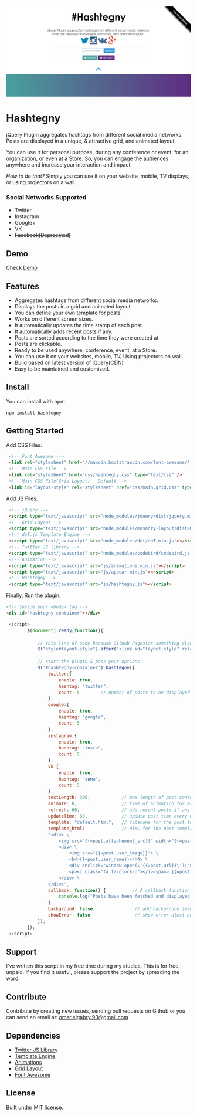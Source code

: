 ![Hashtegny](https://raw.githubusercontent.com/OmarElGabry/Hashtegny/gh-pages/img/hashtegny.PNG)

# Hashtegny

jQuery Plugin aggregates hashtags from different social media networks. Posts are displayed in a unique, & attractive grid, and animated layout.

You can use it for personal purpose, during any conference or event, for an organization, or even at a Store. So, you can engage the audiences anywhere and increase your interaction and impact.

_How to do that?_ Simply you can use it on your website, mobile, TV displays, or using projectors on a wall.

### Social Networks Supported
+ Twitter
+ Instagram
+ Google+
+ VK
+ ~~Facebook(Deprecated)~~

## Demo

Check [Demo](http://omarelgabry.github.io/Hashtegny/)

## Features
+ Aggregates hashtags from different social media networks.
+ Displays the posts in a grid and animated layout.
+ You can define your own template for posts.
+ Works on different screen sizes.
+ It automatically updates the time stamp of each post.
+ It automatically adds recent posts if any.
+ Posts are sorted according to the time they were created at.
+ Posts are clickable.
+ Ready to be used anywhere; conference, event, at a Store.
+ You can use it on your websites, mobile, TV, Using projectors on wall.
+ Build based on latest version of jQuery(CDN)
+ Easy to be maintained and customized.

## Install
You can install with npm

``` 
npm install hashtegny 
```

## Getting Started

Add CSS Files:
```html
 <!-- Font Awesome -->
 <link rel="stylesheet" href="//maxcdn.bootstrapcdn.com/font-awesome/4.3.0/css/font-awesome.min.css">
 <!-- Main CSS File -->
 <link rel="stylesheet" href="css/hashtegny.css" type="text/css" />
 <!-- Main CSS File(Grid Layout) - Default -->
 <link id="layout-style" rel="stylesheet" href="css/main.grid.css" type="text/css" />
```

Add JS Files:
```html
 <!-- jQuery -->
 <script type="text/javascript" src="node_modules/jquery/dist/jquery.min.js"></script>
 <!-- Grid Layout -->
 <script type="text/javascript" src="node_modules/masonry-layout/dist/masonry.pkgd.min.js"></script>
 <!-- doT.js Template Engine -->
 <script type="text/javascript" src="node_modules/dot/doT.min.js"></script>
 <!-- Twitter JS library -->
 <script type="text/javascript" src="node_modules/codebird/codebird.js"></script>
 <!-- Animation -->
 <script type="text/javascript" src="js/animations.min.js"></script>
 <script type="text/javascript" src="js/appear.min.js"></script>
 <!-- Hashtegny -->
 <script type="text/javascript" src="js/hashtegny.js"></script>
```

Finally, Run the plugin:
```html
<!-- Inside your <body> tag -->
<div id="hashtegny-container"></div>
```
```js
 <script>
        $(document).ready(function(){

            // this line of code because GitHub Pages(or something else weird) changes the link tags to style tags.
            $("style#layout-style").after('<link id="layout-style" rel="stylesheet" href="css/main.grid.css" type="text/css" />').remove(); 
            
            // start the plugin & pass your options
            $('#hashtegny-container').hashtegny({
                twitter:{
                    enable: true,
                    hashtag: "twitter",
                    count: 5        // number of posts to be displayed
                },
                google:{
                    enable: true,
                    hashtag: "google",
                    count: 5
                },
                instagram:{
                    enable: true,
                    hashtag: "insta",
                    count: 5
                },
                vk:{
                    enable: true,
                    hashtag: "зима",
                    count: 5
                },
                textLength: 300,            // max length of post content
                animate: 8,                 // time of animation for each post in seconds
                refresh: 60,                // add recent posts if any evey 60 seconds
                updateTime: 60,             // update post time every 60 second(1 min)
                template: "default.html",   // filename for the post template. The 'template' has a priority over 'template_html' if not assigned to null
                template_html:              // HTML for the post template
                '<div> \
                    <img src="{{=post.attachement_src}}" width="{{=post.attachement_width}}" height="{{=post.attachement_height}}">  \
                    <div> \
                        <img src="{{=post.user_image}}"> \
                        <h4>{{=post.user_name}}</h4> \
                        <div onclick="window.open(\'{{=post.url}}\');"><p>{{=post.text}}</p></div> \
                        <p><i class="fa fa-clock-o"></i><span> {{=post.time}}</span></p> \
                    </div> \
                </div>',        
                callback: function() {          // A callback function which will fire when all the posts are fetched and displayed
                    console.log("Posts have been fetched and displayed");
                },             
                background: false,               // add background image(i.e 'background.jpg'). Images are inside img folder.
                showError: false                 // show error alert box if any error encountered
            });
        });
 </script>
```

## Support
I've written this script in my free time during my studies. This is for free, unpaid. If you find it useful, please support the project by spreading the word.

## Contribute <a name="contribute"></a>

Contribute by creating new issues, sending pull requests on Github or you can send an email at: omar.elgabry.93@gmail.com

## Dependencies
+ [Twitter JS Library](https://github.com/jublonet/codebird-js)
+ [Template Engine](https://github.com/olado/doT)
+ [Animations](https://github.com/joemottershaw/animations)
+ [Grid Layout](https://github.com/desandro/masonry)
+ [Font Awesome](https://github.com/FortAwesome/Font-Awesome)

## License
Built under [MIT](http://www.opensource.org/licenses/mit-license.php) license.
